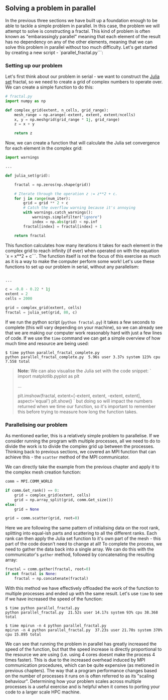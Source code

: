 ## Solving a problem in parallel

In the previous three sections we have built up a foundation enough to be able to tackle a simple problem in parallel. In this case, the problem we will attempt to solve is constructing a fractal. This kind of problem is often known as "embarassingly parallel" meaning that each element of the result has no dependency on any of the other elements, meaning that we can solve this problem in parallel without too much difficulty. Let's get started by creating a new script - `parallel_fractal.py```:

### Setting up our problem

Let's first think about our problem in serial - we want to construct the [Julia set](https://en.wikipedia.org/wiki/Julia_set) fractal, so we need to create a grid of complex numbers to operate over. We can create a simple function to do this:

```python
# fractal.py
import numpy as np

def complex_grid(extent, n_cells, grid_range):
    mesh_range = np.arange(-extent, extent, extent/ncells)
    x, y = np.meshgrid(grid_range * 1j, grid_range)
    z = x + y

    return z
```

Now, we can create a function that will calculate the Julia set convergence for each element in the complex grid:

```python
import warnings

...

def julia_set(grid):

    fractal = np.zeros(np.shape(grid))

    # Iterate through the operation z := z**2 + c.
    for j in range(num_iter):
        grid = grid ** 2 + c
        # Catch the overflow warning because it's annoying
        with warnings.catch_warnings():
            warnings.simplefilter("ignore")
            index = np.abs(grid) < np.inf
        fractal[index] = fractal[index] + 1

    return fractal
```

This function calculates how many iterations it takes for each element in the complex grid to reach infinity (if ever) when operated on with the equation `x = x**2 + c```. The function itself is not the focus of this exercise as much as it is a way to make the computer perform some work! Let's use these functions to set up our problem in serial, without any parallelism:

```python

...

c = -0.8 - 0.22 * 1j
extent = 2
cells = 2000

grid = complex_grid(extent, cells)
fractal = julia_set(grid, 80, c)
```

If we run the python script (```python fractal.py```) it takes a few seconds to complete (this will vary depending on your machine), so we can already see that we are making our computer work reasonably hard with just a few lines of code. If we use the `time` command we can get a simple overview of how much time and resource are being used:

```
$ time python parallel_fractal_complete.py
python parallel_fractal_complete.py  5.96s user 3.37s system 123% cpu 7.558 total
```

> **Note:**  We can also visualise the Julia set with the code snippet:
> `
> import matplotlib.pyplot as plt
>
> ...
>
> plt.imshow(fractal, extent=[-extent, extent, -extent, extent], aspect='equal')
> plt.show()
> `
> but doing so will impact the numbers returned when we time our function, so it's important to remember this before trying to measure how long the function takes.

### Parallelising our problem

As mentioned earlier, this is a relatively simple problem to parallelise. If we consider running the program with multiple processes, all we need to do to divide the work is to divide the complex grid up between the processes. Thinking back to previous sections, we covered an MPI function that can achieve this - the `scatter` method of the MPI communicator.

We can directly take the example from the previous chapter and apply it to the complex mesh creation function:

```python
comm = MPI.COMM_WORLD

if comm.Get_rank() == 0:
    grid = complex_grid(extent, cells)
    grid = np.array_split(grid, comm.Get_size())
else:
    grid = None

grid = comm.scatter(grid, root=0)
```

Here we are following the same pattern of initialising data on the root rank, splitting into equal-ish parts and scattering to all the different ranks. Each rank can then apply the Julia set function to it's own part of the mesh - this part of the code doesn't need to change at all!
To complete the process, we need to gather the data back into a single array. We can do this with the communicator's `gather` method, followed by concatenating the resulting array:

```python
fractal = comm.gather(fractal, root=0)
if not fractal is None:
    fractal = np.concatenate(fractal)
```

With this method we have effectively offloaded the work of the function to multiple processes and ended up with the same result. Let's use `time` to see if we have increased the speed of the function:

```
$ time python parallel_fractal.py
python parallel_fractal.py  21.52s user 14.17s system 93% cpu 38.368 total

$ time mpirun -n 4 python parallel_fractal.py
mpirun -n 4 python parallel_fractal.py  37.23s user 21.70s system 370% cpu 15.895 total
```

We can see that running the problem in parallel has greatly increased the speed of the function, but that the speed increase is directly proportional to the resource we are using (i.e. using 4 cores doesnt make the process 4 times faster). This is due to the increased overhead induced by MPI communication procedures, which can be quite expensive (as metioned in previous chapters).
The way that a program performance changes based on the number of processes it runs on is often referred to as its "scaling behaviour". Determining how your problem scales across multiple processes is a useful exercise and is helpful when it comes to porting your code to a larger scale HPC machine.
